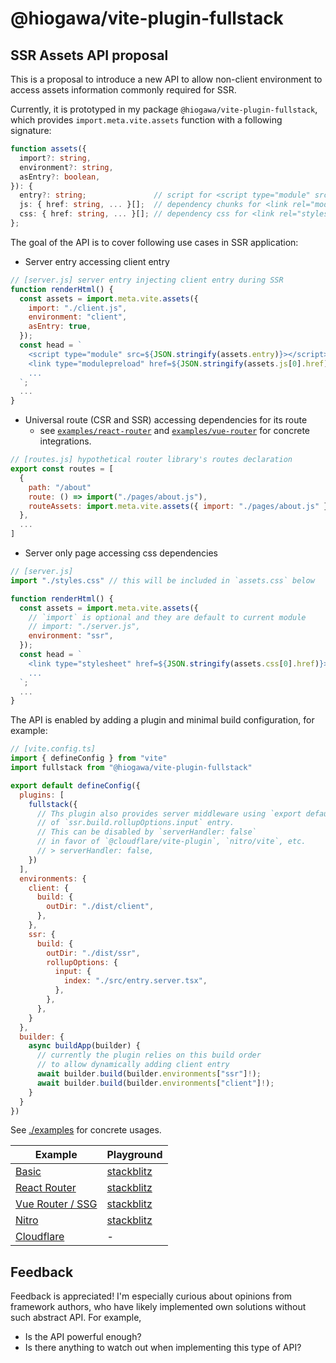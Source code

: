 # @hiogawa/vite-plugin-fullstack

## SSR Assets API proposal

This is a proposal to introduce a new API to allow non-client environment to access assets information commonly required for SSR.

Currently, it is prototyped in my package `@hiogawa/vite-plugin-fullstack`, which provides `import.meta.vite.assets` function with a following signature:

```ts
function assets({
  import?: string,
  environment?: string,
  asEntry?: boolean,
}): {
  entry?: string;               // script for <script type="module" src=...>
  js: { href: string, ... }[];  // dependency chunks for <link rel="modulepreload" href=... />
  css: { href: string, ... }[]; // dependency css for <link rel="stylesheet" href=... />
};
```

The goal of the API is to cover following use cases in SSR application:

- Server entry accessing client entry

```js
// [server.js] server entry injecting client entry during SSR
function renderHtml() {
  const assets = import.meta.vite.assets({
    import: "./client.js",
    environment: "client",
    asEntry: true,
  });
  const head = `
    <script type="module" src=${JSON.stringify(assets.entry)}></script>
    <link type="modulepreload" href=${JSON.stringify(assets.js[0].href)}></script>
    ...
  `;
  ...
}
```

- Universal route (CSR and SSR) accessing dependencies for its route
  - see [`examples/react-router`](./examples/react-router) and [`examples/vue-router`](./examples/vue-router) for concrete integrations.

```js
// [routes.js] hypothetical router library's routes declaration
export const routes = [
  {
    path: "/about"
    route: () => import("./pages/about.js"),
    routeAssets: import.meta.vite.assets({ import: "./pages/about.js" })
  },
  ...
]
```

- Server only page accessing css dependencies

```js
// [server.js]
import "./styles.css" // this will be included in `assets.css` below

function renderHtml() {
  const assets = import.meta.vite.assets({
    // `import` is optional and they are default to current module
    // import: "./server.js",
    environment: "ssr",
  });
  const head = `
    <link type="stylesheet" href=${JSON.stringify(assets.css[0].href)}></script>
    ...
  `;
  ...
}
```

The API is enabled by adding a plugin and minimal build configuration, for example:

```js
// [vite.config.ts]
import { defineConfig } from "vite"
import fullstack from "@hiogawa/vite-plugin-fullstack"

export default defineConfig({
  plugins: [
    fullstack({
      // Ths plugin also provides server middleware using `export default { fetch }`
      // of `ssr.build.rollupOptions.input` entry.
      // This can be disabled by `serverHandler: false`
      // in favor of `@cloudflare/vite-plugin`, `nitro/vite`, etc.
      // > serverHandler: false,
    })
  ],
  environments: {
    client: {
      build: {
        outDir: "./dist/client",
      },
    },
    ssr: {
      build: {
        outDir: "./dist/ssr",
        rollupOptions: {
          input: {
            index: "./src/entry.server.tsx",
          },
        },
      },
    }
  },
  builder: {
    async buildApp(builder) {
      // currently the plugin relies on this build order
      // to allow dynamically adding client entry
      await builder.build(builder.environments["ssr"]!);
      await builder.build(builder.environments["client"]!);
    }
  }
})
```

See [./examples](./examples) for concrete usages.

| Example | Playground |
| --- | --- |
| [Basic](./examples/basic/) | [stackblitz](https://stackblitz.com/github/hi-ogawa/vite-plugins/tree/main/packages/fullstack/examples/basic) |
| [React Router](./examples/react-router/) | [stackblitz](https://stackblitz.com/github/hi-ogawa/vite-plugins/tree/main/packages/fullstack/examples/react-router) |
| [Vue Router / SSG](./examples/vue-router/) | [stackblitz](https://stackblitz.com/github/hi-ogawa/vite-plugins/tree/main/packages/fullstack/examples/vue-router) |
| [Nitro](https://github.com/hi-ogawa/nitro-vite-examples/tree/10-02-feat_add_vue-router-ssr_example/examples/vue-router-ssr) | [stackblitz](https://stackblitz.com/github/hi-ogawa/nitro-vite-examples/tree/10-02-feat_add_vue-router-ssr_example/examples/vue-router-ssr) |
| [Cloudflare](./examples/cloudflare/) | - |


## Feedback

Feedback is appreciated! I'm especially curious about opinions from framework authors, who have likely implemented own solutions without such abstract API. For example,

- Is the API powerful enough?
- Is there anything to watch out when implementing this type of API?
